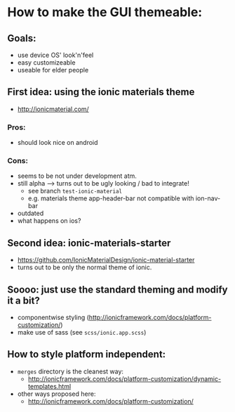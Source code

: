 # How to make the GUI themeable:

## Goals:
- use device OS' look'n'feel
- easy customizeable
- useable for elder people

## First idea: using the ionic materials theme
- http://ionicmaterial.com/
### Pros:
- should look nice on android
### Cons:
- seems to be not under development atm.
- still alpha --> turns out to be ugly looking / bad to integrate!
  - see branch `test-ionic-material`
  - e.g. materials theme app-header-bar not compatible with ion-nav-bar
- outdated
- what happens on ios?

## Second idea: ionic-materials-starter
- https://github.com/IonicMaterialDesign/ionic-material-starter
- turns out to be only the normal theme of ionic.


## Soooo: just use the standard theming and modify it a bit?
- componentwise styling (http://ionicframework.com/docs/platform-customization/)
- make use of sass (see `scss/ionic.app.scss`)

## How to style platform independent:
- `merges` directory is the cleanest way:
  - http://ionicframework.com/docs/platform-customization/dynamic-templates.html
- other ways proposed here:
  - http://ionicframework.com/docs/platform-customization/
